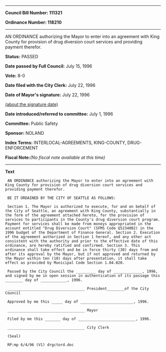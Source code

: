 

********

**Council Bill Number: 111321**
   
**Ordinance Number: 118210**
********

 AN ORDINANCE authorizing the Mayor to enter into an agreement with King County for provision of drug diversion court services and providing payment therefor.

**Status:** PASSED
   
**Date passed by Full Council:** July 15, 1996
   
**Vote:** 8-0
   
**Date filed with the City Clerk:** July 22, 1996
   
**Date of Mayor's signature:** July 22, 1996
   
[(about the signature date)](/~public/approvaldate.htm)
   
   
   
**Date introduced/referred to committee:** July 1, 1996
   
**Committee:** Public Safety
   
**Sponsor:** NOLAND
   
   
**Index Terms:** INTERLOCAL-AGREEMENTS, KING-COUNTY, DRUG-ENFORCEMENT

**Fiscal Note:**_(No fiscal note available at this time)_

********

**Text**
   
```
 AN ORDINANCE authorizing the Mayor to enter into an agreement with King County for provision of drug diversion court services and providing payment therefor.

 BE IT ORDAINED BY THE CITY OF SEATTLE AS FOLLOWS:

 Section 1. The Mayor is authorized to execute, for and on behalf of the City of Seattle, an agreement with King County, substantially in the form of the agreement attached hereto, for the provision of services to participants in the County's drug diversion court program. Payment for services shall be made from moneys appropriated in the account entitled "Drug Diversion Court" (SFMS Code Q5234002) in the 1996 budget of the Department of Finance General. Section 2. Execution of the agreement authorized in Section 1 hereof, and any other act consistent with the authority and prior to the effective date of this ordinance, are hereby ratified and confirmed. Section 3. This ordinance shall take effect and be in force thirty (30) days from and after its approval by the Mayor, but if not approved and returned by the Mayor within ten (10) days after presentation, it shall take effect as provided by Municipal Code Section 1.04.020.

 Passed by the City Council the _________ day of _____________, 1996, and signed by me in open session in authentication of its passage this ________ day of ____________, 1996.

 ___________________________________ President________of the City Council

 Approved by me this _____ day of ________________________, 1996.

 ___________________________________ Mayor

 Filed by me this _______ day of __________________________, 1996.

 ___________________________________ City Clerk

 (Seal)

 RP:mp 6/4/96 (V1) drgctord.doc

```
